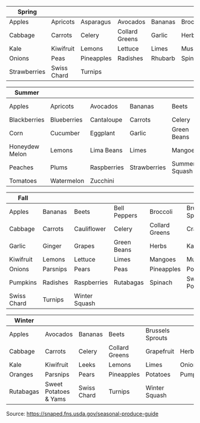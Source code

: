 | Spring | | | | | |
| - | - | - | - | - | - |
| Apples | Apricots | Asparagus | Avocados | Bananas | Broccoli |
| Cabbage | Carrots | Celery | Collard Greens | Garlic | Herbs |
| Kale | Kiwifruit | Lemons | Lettuce | Limes | Mushrooms |
| Onions | Peas | Pineapples | Radishes | Rhubarb | Spinach |
| Strawberries | Swiss Chard | Turnips | | | |

| Summer | | | | | |
| - | - | - | - | - | - |
| Apples | Apricots | Avocados | Bananas | Beets | Bell Peppers|
| Blackberries | Blueberries | Cantaloupe | Carrots | Celery | Cherries |
| Corn | Cucumber | Eggplant | Garlic | Green Beans | Herbs |
| Honeydew Melon | Lemons | Lima Beans | Limes | Mangoes | Okra |
| Peaches | Plums | Raspberries | Strawberries | Summer Squash | Tomatillos|
| Tomatoes | Watermelon | Zucchini | | | |

| Fall | | | | | |
| - | - | - | - | - | - |
| Apples | Bananas | Beets | Bell Peppers | Broccoli | Brussel Sprouts |
| Cabbage | Carrots | Cauliflower | Celery | Collard Greens | Cranberries |
| Garlic | Ginger | Grapes | Green Beans | Herbs | Kale |
| Kiwifruit | Lemons | Lettuce | Limes | Mangoes | Mushrooms |
| Onions | Parsnips | Pears | Peas | Pineapples | Potatoes |
| Pumpkins | Radishes | Raspberries | Rutabagas | Spinach | Sweet Potatoes |
| Swiss Chard | Turnips | Winter Squash |  |  | |


| Winter | | | | | |
| - | - | - | - | - | - |
| Apples|Avocados|Bananas|Beets|Brussels Sprouts|
|Cabbage|Carrots|Celery|Collard Greens|Grapefruit|Herbs|
|Kale|Kiwifruit|Leeks|Lemons|Limes|Onions|
|Oranges|Parsnips|Pears|Pineapples|Potatoes|Pumpkin|
|Rutabagas|Sweet Potatoes & Yams|Swiss Chard|Turnips|Winter Squash||

Source: https://snaped.fns.usda.gov/seasonal-produce-guide
